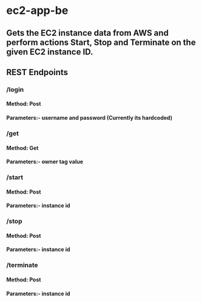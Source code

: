 # ec2-app-be

## Gets the EC2 instance data from AWS and perform actions Start, Stop and Terminate on the given EC2 instance ID. 
## REST Endpoints
### /login 
#### Method: Post
#### Parameters:- username and password (Currently its hardcoded)

### /get 
#### Method: Get
#### Parameters:- owner tag value

### /start 
#### Method: Post
#### Parameters:- instance id

### /stop 
#### Method: Post
#### Parameters:- instance id

### /terminate
#### Method: Post
#### Parameters:- instance id

